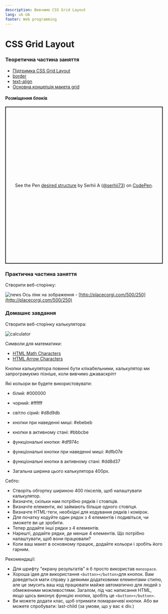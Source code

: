 ```yaml
---
description: Вивчимо CSS Grid Layout
lang: uk-UA
footer: Web programming
---
```

# CSS Grid Layout

### Теоретична частина заняття

* [Підтримка CSS Grid Layout](https://caniuse.com/#search=grid)
* [border](https://developer.mozilla.org/ru/docs/Web/CSS/border)
* [text-align](https://developer.mozilla.org/ru/docs/Web/CSS/text-align)
* [Основна концепція макета grid](https://developer.mozilla.org/uk/docs/Web/CSS/CSS_Grid_Layout/Basic_Concepts_of_Grid_Layout)

#### Розміщення блоків

<p class="codepen" data-height="500" data-theme-id="dark" data-default-tab="css,result" data-user="serhii73" data-slug-hash="povyPgb" style="height: 500px; box-sizing: border-box; display: flex; align-items: center; justify-content: center; border: 2px solid; margin: 1em 0; padding: 1em;" data-pen-title="desired structure">
  <span>See the Pen <a href="https://codepen.io/serhii73/pen/povyPgb">
  desired structure</a> by Serhii A (<a href="https://codepen.io/serhii73">@serhii73</a>)
  on <a href="https://codepen.io">CodePen</a>.</span>
</p>
<script async src="https://static.codepen.io/assets/embed/ei.js"></script>

### Практична частина заняття

Створити веб-сторінку:

![news](https://osvita-code.github.io/web/images/4/news.png)
Ось лінк на зображення - [http://placecorgi.com/500/250](http://placecorgi.com/500/250)

### Домашнє завдання
Створити веб-сторінку калькулятора:

![calculator](https://osvita-code.github.io/web/images/4/calculator-spec.png)

Символи для математики:

* [HTML Math Characters](https://www.toptal.com/designers/htmlarrows/math/)
* [HTML Arrow Characters](https://www.toptal.com/designers/htmlarrows/)

Кнопки калькулятора повинні бути клікабельними, калькулятор ми запрограмуємо пізніше, коли вивчимо джаваскріпт <i class="far fa-smile"></i>   

Які кольори ви будете використовувати:

* білий: #000000

* чорний: #ffffff

* світло сірий: #d8d9db

* кнопки при наведенні миші: #ebebeb

* кнопки в активному стані: #bbbcbe

* функціональні кнопки: #df974c

* функціональні кнопки при наведенні миші: #dfb07e

* функціональні кнопки в активному стані: #dd8d37

* Загальна ширина цього калькулятора 400px.

Себто:
* Створіть обгортку шириною 400 пікселів, щоб налаштувати калькулятор.
* Визначте, скільки нам потрібно рядків і стовпців.
* Визначте елементи, які займають більше одного стовпця.
* Визначте HTML-теги, необхідні для кодування рядків і комірок.
* Для початку кодуйте один рядок з 4 елементів і подивіться, чи зможете ви це зробити.
* Тепер додайте інші рядки з 4 елементів.
* Нарешті, додайте рядки, де менше 4 елементів. Що потрібно налаштувати, щоб вони працювали?
* Коли ваш макет в основному працює, додайте кольори і зробіть його гарним.

Рекомендації:
* Для шрифту "екрану результатів" я б просто використав `monospace`.
* Хороша ідея для використання `<button></button>`для кнопок. Вам доведеться мати справу з деякими додатковими елементами стилю, але це змусить ваш код працювати майже автоматично для людей з обмеженими можливостями. Загалом, під час написання HTML, якщо щось виконує функцію кнопки, зробіть це `<button></button>`.
* Ви можете додати клас, щоб отримати помаранчеві кнопки. Або ви можете спробувати: last-child (за умови, що у вас є div.)
